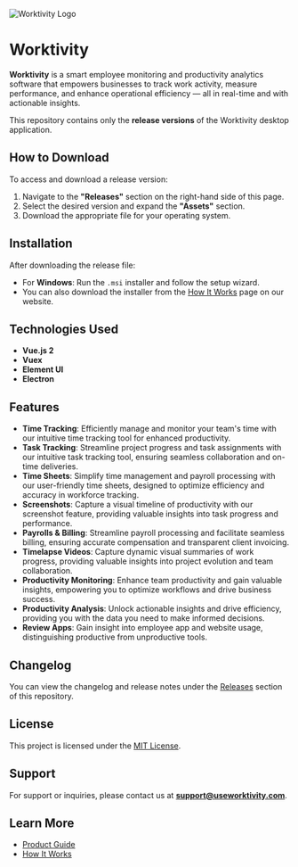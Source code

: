 ![Worktivity Logo](https://useworktivity.com/_nuxt/img/worktivity-horizontal-logo-white.54e1883.svg)

# Worktivity

**Worktivity** is a smart employee monitoring and productivity analytics software that empowers businesses to track work activity, measure performance, and enhance operational efficiency — all in real-time and with actionable insights.

This repository contains only the **release versions** of the Worktivity desktop application.

## How to Download

To access and download a release version:

1. Navigate to the **"Releases"** section on the right-hand side of this page.
2. Select the desired version and expand the **"Assets"** section.
3. Download the appropriate file for your operating system.

## Installation

After downloading the release file:

- For **Windows**: Run the `.msi` installer and follow the setup wizard.
- You can also download the installer from the [How It Works](https://useworktivity.com/how-it-works) page on our website.

## Technologies Used

- **Vue.js 2**
- **Vuex**
- **Element UI**
- **Electron**

## Features

- **Time Tracking**: Efficiently manage and monitor your team's time with our intuitive time tracking tool for enhanced productivity.
- **Task Tracking**: Streamline project progress and task assignments with our intuitive task tracking tool, ensuring seamless collaboration and on-time deliveries.
- **Time Sheets**: Simplify time management and payroll processing with our user-friendly time sheets, designed to optimize efficiency and accuracy in workforce tracking.
- **Screenshots**: Capture a visual timeline of productivity with our screenshot feature, providing valuable insights into task progress and performance.
- **Payrolls & Billing**: Streamline payroll processing and facilitate seamless billing, ensuring accurate compensation and transparent client invoicing.
- **Timelapse Videos**: Capture dynamic visual summaries of work progress, providing valuable insights into project evolution and team collaboration.
- **Productivity Monitoring**: Enhance team productivity and gain valuable insights, empowering you to optimize workflows and drive business success.
- **Productivity Analysis**: Unlock actionable insights and drive efficiency, providing you with the data you need to make informed decisions.
- **Review Apps**: Gain insight into employee app and website usage, distinguishing productive from unproductive tools.

## Changelog

You can view the changelog and release notes under the [Releases](../../releases) section of this repository.

## License

This project is licensed under the [MIT License](https://choosealicense.com/licenses/mit/).

## Support

For support or inquiries, please contact us at **[support@useworktivity.com](mailto:support@useworktivity.com)**.

## Learn More

- [Product Guide](https://useworktivity.com/blog/product-guide)
- [How It Works](https://useworktivity.com/how-it-works)
